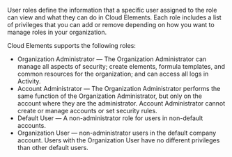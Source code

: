 User roles define the information that a specific user assigned to the role can view and what they can do in Cloud Elements. Each role includes a list of privileges that you can add or remove depending on how you want to manage roles in your organization.

Cloud Elements supports the following roles:

* Organization Administrator &mdash; The Organization Administrator can manage all aspects of security; create elements, formula templates, and common resources for the organization;  and can access all logs in Activity.
* Account Administrator &mdash; The Organization Administrator performs the same function of the Organization Administrator, but only on the account where they are the administrator. Account Administrator cannot create or manage accounts or set security rules.
* Default User &mdash; A non-administrator role for users in non-default accounts.
* Organization User &mdash; non-administrator users in the default company account. Users with the Organization User have no different privileges than other default users.
